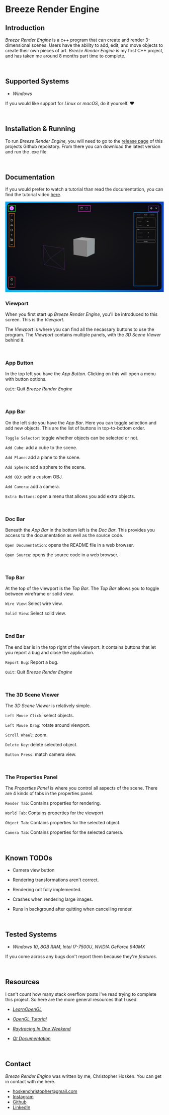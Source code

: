 # Breeze Render Engine

## Introduction

*Breeze Render Engine* is a c++ program that can create and render 3-dimensional scenes. Users have the ability to add, edit, and move objects to create their own pieces of art. *Breeze Render Engine* is my first C++ project, and has taken me around 8 months part time to complete.

<br>

## Supported Systems

- *Windows*

If you would like support for *Linux* or *macOS*, do it yourself. ❤

<br>

## Installation & Running

To run *Breeze Render Engine,* you will need to go to the [release page](https://github.com/Christopher-Hosken/breeze_render_engine/releases) of this projects Github repoistory. From there you can download the latest version and run the .exe file.

<br>

## Documentation

If you would prefer to watch a tutorial than read the documentation, you can find the tutorial video [here](http://youtube.com).

![Viewport](/breeze_render_engine/docs/viewport.png)

### Viewport

When you first start up *Breeze Render Engine*, you'll be introduced to this screen. This is the *Viewport*. 

The *Viewport* is where you can find all the necassary buttons to use the program. The *Viewport* contains multiple panels, with the *3D Scene Viewer* behind it.

<br>

### App Button
In the top left you have the *App Button*. Clicking on this will open a menu with button options.

`Quit`: Quit *Breeze Render Engine*

<br>

### App Bar
On the left side you have the *App Bar*. Here you can toggle selection and add new objects. This are the list of buttons in top-to-bottom order.

`Toggle Selector`: toggle whether objects can be selected or not.

`Add Cube`: add a cube to the scene.

`Add Plane`: add a plane to the scene.

`Add Sphere`: add a sphere to the scene.

`Add OBJ`: add a custom OBJ.

`Add Camera`: add a camera.

`Extra Buttons`: open a menu that allows you add extra objects.

<br>

### Doc Bar
Beneath the *App Bar* in the bottom left is the *Doc Bar*. This provides you access to the documentation as well as the source code.

`Open Documentation`: opens the README file in a web browser.

`Open Source`: opens the source code in a web browser.

<br>

### Top Bar
At the top of the viewport is the *Top Bar*. The *Top Bar* allows you to toggle between wireframe or solid view.

`Wire View`: Select wire view.

`Solid View`: Select solid view.

<br>

### End Bar
The end bar is in the top right of the viewport. It contains buttons that let you report a bug and close the application.

`Report Bug`: Report a bug.

`Quit`: Quit *Breeze Render Engine*

<br>

### The 3D Scene Viewer

The *3D Scene Viewer* is relatively simple. 

`Left Mouse Click`: select objects.

`Left Mouse Drag`: rotate around viewport.

`Scroll Wheel`: zoom.

`Delete Key`: delete selected object.

`Button Press`: match camera view.

<br>

### The Properties Panel

The *Properties Panel* is where you control all aspects of the scene. There are 4 kinds of tabs in the properties panel.

`Render Tab`: Contains properties for rendering.

`World Tab`: Contains properties for the viewport

`Object Tab`: Contains properties for the selected object.

`Camera Tab`: Contains properties for the selected camera.

<br>

## Known TODOs

- Camera view button

- Rendering transformations aren't correct.
- Rendering not fully implemented.
- Crashes when rendering large images.
- Runs in background after quitting when cancelling render.

<br>

## Tested Systems

- *Windows 10*, *8GB RAM*, *Intel I7-7500U*, *NVIDIA GeForce 940MX*

If you come across any bugs don't report them because they're *features*.

<br>

## Resources
I can't count how many stack overflow posts I've read trying to complete this project. So here are the more general resources that I used.

- [*LearnOpenGL*](https://learnopengl.com/)

- [*OpenGL Tutorial*](http://www.opengl-tutorial.org/)

- [*Raytracing In One Weekend*](https://raytracing.github.io/books/RayTracingInOneWeekend.html)

- [*Qt Documentation*](https://doc.qt.io/)

<br>

## Contact

*Breeze Render Engine* was written by me, Christopher Hosken. You can get in contact with me here.

- hoskenchristopher@gmail.com
- [Instagram](https://www.instagram.com/cjhosken/)
- [Github](https://github.com/Christopher-Hosken)
- [LinkedIn](https://www.linkedin.com/in/christopher-hosken-637a53186/)